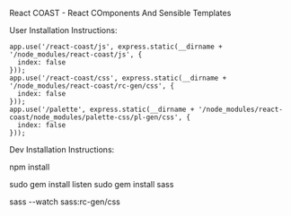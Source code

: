 
React COAST - React COmponents And Sensible Templates

User Installation Instructions:

```
app.use('/react-coast/js', express.static(__dirname + '/node_modules/react-coast/js', {
  index: false
}));
app.use('/react-coast/css', express.static(__dirname + '/node_modules/react-coast/rc-gen/css', {
  index: false
}));
app.use('/palette', express.static(__dirname + '/node_modules/react-coast/node_modules/palette-css/pl-gen/css', {
  index: false
}));
```

Dev Installation Instructions:

npm install

sudo gem install listen
sudo gem install sass

sass --watch sass:rc-gen/css

